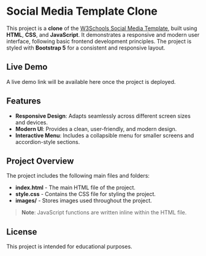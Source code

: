 # Social Media Template Clone

This project is a **clone** of the [W3Schools Social Media Template](https://www.w3schools.com/w3css/tryw3css_templates_social.htm), built using **HTML**, **CSS**, and **JavaScript**. It demonstrates a responsive and modern user interface, following basic frontend development principles. The project is styled with **Bootstrap 5** for a consistent and responsive layout.

## Live Demo

A live demo link will be available here once the project is deployed.

## Features

- **Responsive Design**: Adapts seamlessly across different screen sizes and devices.
- **Modern UI**: Provides a clean, user-friendly, and modern design.
- **Interactive Menu**: Includes a collapsible menu for smaller screens and accordion-style sections.

## Project Overview

The project includes the following main files and folders:

- **index.html** - The main HTML file of the project.
- **style.css** - Contains the CSS file for styling the project.
- **images/** - Stores images used throughout the project.

> **Note**: JavaScript functions are written inline within the HTML file.


## License

This project is intended for educational purposes.
